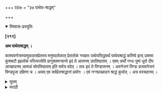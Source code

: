 +++
title = "३७ पाथेय-श्राद्धम्"

+++


<details open><summary>विश्वास-प्रस्तुतिः</summary>

**[२१९]**

**अथ पाथेयश्राद्धम् ।**

काश्यपगोत्रस्यामुकदासप्रेतस्य मनुष्यलोकात् प्रेतलोकं गच्छतः पाथेयसिद्ध्यर्थं पाथेयश्राद्धं करिष्ये इत्य् उक्त्वा कुशबटौ इहलोकं परित्यज्येति प्रागुक्तमन्त्रान्ते इदं ते आसनम् उपतिष्ठताम् । एवम् अर्घो गन्धः पुष्पं धूपो दीप आच्छादनम् आमान्नं चोपतिष्ठताम् इति सर्वत्र वदेत् । ततः इदं ते पिण्डासनम् । अवनेजनं पिण्डः प्रत्यवनेजनं पिण्डपूजा दक्षिणा च । अयम् एव सर्वप्रेतश्राद्धानां प्रयोगः । एवं नग्नप्रच्छादनं श्राद्धं कुर्यात् । अत्र वस्त्रदानम् ।
</details>

<details><summary>मूलम्</summary>

**[२१९]**

**अथ पाथेयश्राद्धम् ।**

काश्यपगोत्रस्यामुकदासप्रेतस्य मनुष्यलोकात् प्रेतलोकं गच्छतः पाथेयसिद्ध्यर्थं पाथेयश्राद्धं करिष्ये इत्य् उक्त्वा कुशबटौ इहलोकं परित्यज्येति प्रागुक्तमन्त्रान्ते इदं ते आसनम् उपतिष्ठताम् । एवम् अर्घो गन्धः पुष्पं धूपो दीप आच्छादनम् आमान्नं चोपतिष्ठताम् इति सर्वत्र वदेत् । ततः इदं ते पिण्डासनम् । अवनेजनं पिण्डः प्रत्यवनेजनं पिण्डपूजा दक्षिणा च । अयम् एव सर्वप्रेतश्राद्धानां प्रयोगः । एवं नग्नप्रच्छादनं श्राद्धं कुर्यात् । अत्र वस्त्रदानम् ।
</details>

<details><summary>मराठी</summary>

यानन्तर पाथेयश्राद्ध माङ्गतो. 

कानं आचमन व देशकालादिकाञ्चे म्मरण करून,

> काश्यपगोत्रामुकदासप्रेतस्य मनुष्यलोकात्प्रेतलोकं गच्छतः पाथेयसिध्यर्थं पाथेयश्राद्धमहं करिष्ये । 

मणून कुशवट वर,-

> इहलोकं परित्यज्य गतोऽसि परमां गतिम् ।  
मनमा वायुरूपेण विप्रे त्वाहं नियोजये ॥ १ ॥ 

यान-इदं ते आसनमुपनिष्ठतां ह्मणून आमन, व अमेव अर्य, गन्ध, पुप्प, धूप, दीप, आच्छादन व आमान्न हीं - उपतिष्ठतां ह्मणून द्यावी. मग - इदं न पिडा सनं ह्मणून दर्भ, इदं त अवनेननं ह्मणून उदक, एप ने पिण्डः मणून पिण्ड, इदं ने प्रत्यवनेजनं ह्मणून पुनः उदक देऊन,-पिडपूना दक्षिणा देऊन, कर्म समाप्त करावे. सवे प्रेतश्राद्धाम्त हाच प्रयोग ध्यावा. अमम्च नग्नप्रच्छादननामक श्राद्ध करावम्. 

याम्त वस्त्रदान करावे. 
</details>